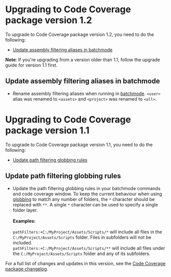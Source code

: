 # Upgrading to Code Coverage package version 1.2

To upgrade to Code Coverage package version 1.2, you need to do the following:
- [Update assembly filtering aliases in batchmode](upgrade-guide.md#update-assembly-filtering-aliases-in-batchmode)

**Note**: If you're upgrading from a version older than 1.1, follow the upgrade guide for version 1.1 first.

## Update assembly filtering aliases in batchmode
- Rename assembly filtering aliases when running in [batchmode](https://docs.unity3d.com/Packages/com.unity.testtools.codecoverage@1.2/manual/CoverageBatchmode.html). `<user>` alias was renamed to `<assets>` and `<project>` was renamed to `<all>`.

# Upgrading to Code Coverage package version 1.1
To upgrade to Code Coverage package version 1.1, you need to do the following:
- [Update path filtering globbing rules](upgrade-guide.md#update-path-filtering-globbing-rules)

## Update path filtering globbing rules
- Update the path filtering globbing rules in your batchmode commands and code coverage window. To keep the current behaviour when using [globbing](https://en.wikipedia.org/wiki/Glob_%28programming%29) to match any number of folders, the `*` character should be replaced with `**`. A single `*` character can be used to specify a single folder layer.<br/><br/>**Examples:**<br/><br/>`pathFilters:+C:/MyProject/Assets/Scripts/*` will include all files in the `C:/MyProject/Assets/Scripts` folder. Files in subfolders will not be included.<br/>`pathFilters:+C:/MyProject/Assets/Scripts/**` will include all files under the `C:/MyProject/Assets/Scripts` folder and any of its subfolders.

For a full list of changes and updates in this version, see the [Code Coverage package changelog](../changelog/CHANGELOG.html).
